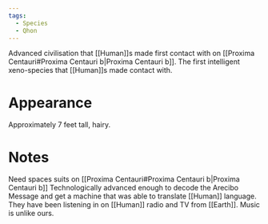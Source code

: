 ```yaml
---
tags:
  - Species
  - Qhon
---
```

Advanced civilisation that [[Human]]s made first contact with on [[Proxima Centauri#Proxima Centauri b|Proxima Centauri b]].
The first intelligent xeno-species that [[Human]]s made contact with.
# Appearance
Approximately 7 feet tall, hairy.

# Notes
Need spaces suits on [[Proxima Centauri#Proxima Centauri b|Proxima Centauri b]]
Technologically advanced enough to decode the Arecibo Message and get a machine that was able to translate [[Human]] language.
They have been listening in on [[Human]] radio and TV from [[Earth]].
Music is unlike ours.